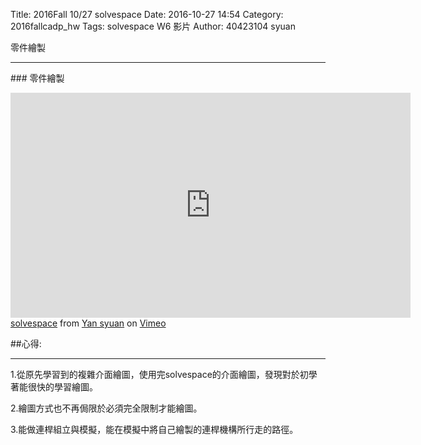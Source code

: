 Title: 2016Fall 10/27 solvespace
Date: 2016-10-27 14:54
Category: 2016fallcadp_hw
Tags: solvespace W6 影片
Author: 40423104 syuan

零件繪製
<hr/>
<!-- PELICAN_END_SUMMARY -->
### 零件繪製
<p><iframe src="https://player.vimeo.com/video/186445993" width="640" height="360" frameborder="0" webkitallowfullscreen mozallowfullscreen allowfullscreen></iframe>
<a href="https://vimeo.com/186445993">solvespace</a> from <a href="https://vimeo.com/user44900188">Yan syuan</a> on <a href="https://vimeo.com">Vimeo</a></p>

##心得:
<hr/>
<p>1.從原先學習到的複雜介面繪圖，使用完solvespace的介面繪圖，發現對於初學著能很快的學習繪圖。</p>
<p>2.繪圖方式也不再侷限於必須完全限制才能繪圖。</p>
<p>3.能做連桿組立與模擬，能在模擬中將自己繪製的連桿機構所行走的路徑。</p>
